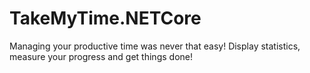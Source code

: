 # TakeMyTime.NETCore

Managing your productive time was never that easy! Display statistics, measure your progress and get things done!
